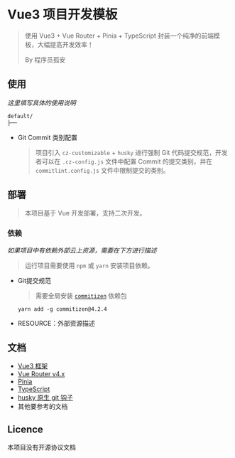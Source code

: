 # Vue3 项目开发模板

> 使用 Vue3 + Vue Router + Pinia + TypeScript 封装一个纯净的前端模板，大幅提高开发效率！
>
> By 程序员孤安

## 使用

*这里填写具体的使用说明*

```bash
default/
├── 
```

- Git Commit 类别配置

  > 项目引入 `cz-customizable` + `husky` 进行强制 Git 代码提交规范，开发者可以在 `.cz-config.js` 文件中配置 Commit 的提交类别，并在 `commitlint.config.js` 文件中限制提交的类别。

## 部署

> 本项目基于 Vue 开发部署，支持二次开发。

### 依赖

*如果项目中有依赖外部云上资源，需要在下方进行描述*

> 运行项目需要使用 `npm` 或 `yarn` 安装项目依赖。

- Git提交规范

  > 需要全局安装 [`commitizen`](https://www.npmjs.com/package/commitizen) 依赖包

  ```
  yarn add -g commitizen@4.2.4
  ```

- RESOURCE：外部资源描述

## 文档

- [Vue3 框架](https://cn.vuejs.org/) 
- [Vue Router v4.x](https://router.vuejs.org/zh/) 
- [Pinia](https://pinia.vuejs.org/) 
- [TypeScript](https://www.tslang.cn/index.html) 
- [husky 原生 git 钩子](https://typicode.github.io/husky/#/) 
- 其他要参考的文档

## Licence

本项目没有开源协议文档